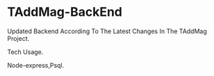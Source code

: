 # TAddMag-BackEnd
Updated Backend According To The Latest Changes In The TAddMag Project.

Tech Usage.

Node-express,Psql.

